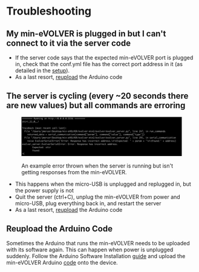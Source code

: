 # Troubleshooting

## My min-eVOLVER is plugged in but I can't connect to it via the server code

* If the server code says that the expected min-eVOLVER port is plugged in, check that the conf.yml file has the correct port address in it (as detailed in the [setup](software-setup.md#server-startup)).
* As a last resort, [reupload](troubleshooting.md#reupload-the-arduino) the Arduino code

## The server is cycling (every \~20 seconds there are new values) but all commands are erroring

<figure><img src="../../.gitbook/assets/image (3).png" alt=""><figcaption><p>An example error thrown when the server is running but isn't getting responses from the min-eVOLVER.</p></figcaption></figure>

* This happens when the micro-USB is unplugged and replugged in, but the power supply is not
* Quit the server (ctrl+C), unplug the min-eVOLVER from power and micro-USB, plug everything back in, and restart the server
* As a last resort, [reupload](troubleshooting.md#reupload-the-arduino) the Arduino code

## Reupload the Arduino Code

Sometimes the Arduino that runs the min-eVOLVER needs to be uploaded with its software again. This can happen when power is unplugged suddenly. Follow the Arduino Software Installation [guide](../../guides/arduino-software-installation.md) and upload the min-eVOLVER Arduino [code](https://github.com/FYNCH-BIO/evolver-arduino/tree/master/SAMD21/MINEVOLVER) onto the device.
